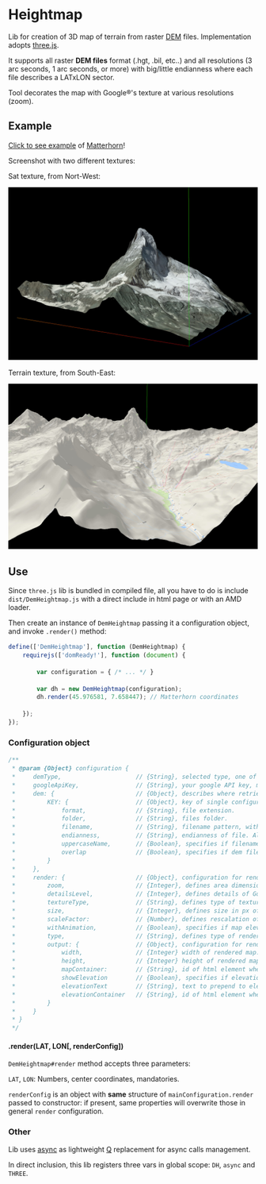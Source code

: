 # Heightmap

Lib for creation of 3D map of terrain from raster [DEM](https://en.wikipedia.org/wiki/Digital_elevation_model) files. Implementation adopts [three.js](https://threejs.org/).

It supports all raster **DEM files** format (.hgt, .bil, etc..) and all resolutions (3 arc seconds, 1 arc seconds, or more) with big/little endianness where each file describes a LATxLON sector.

Tool decorates the map with Google®'s texture at various resolutions (zoom).

## Example

[Click to see example](https://disaverio.github.io/DEM_heightmap/example) of [Matterhorn](https://en.wikipedia.org/wiki/Matterhorn)!

Screenshot with two different textures:

Sat texture, from Nort-West:

![Sat](img/matterhorn_sat.jpg)

Terrain texture, from South-East:

![Terrain](img/matterhorn_terrain.jpg)

## Use

Since `three.js` lib is bundled in compiled file, all you have to do is include `dist/DemHeightmap.js` with a direct include in html page or with an AMD loader.

Then create an instance of `DemHeightmap` passing it a configuration object, and invoke `.render()` method:

```js
define(['DemHeightmap'], function (DemHeightmap) {
    requirejs(['domReady!'], function (document) {
        
        var configuration = { /* ... */ }
        
        var dh = new DemHeightmap(configuration);
        dh.render(45.976581, 7.658447); // Matterhorn coordinates
        
    });
});
```

### Configuration object

```js
/**
 * @param {Object} configuration {
 *     demType,                     // {String}, selected type, one of keys of this.dem object.                                                     // Default: 'hgt'
 *     googleApiKey,                // {String}, your google API key, mandatory if this.render.type == "texture".
 *     dem: {                       // {Object}, describes where retrieve dem files, where each key is a demType. Mandatory.
 *         KEY: {                   // {Object}, key of single configuration, referred by this.demType
 *             format,              // {String}, file extension.
 *             folder,              // {String}, files folder.
 *             filename,            // {String}, filename pattern, with "{{NS}}", "{{LAT}}", "{{WE}}", "{{LON}}" as vars: see example.
 *             endianness,          // {String}, endianness of file. Allowed values: "little", "big".
 *             uppercaseName,       // {Boolean}, specifies if filenames are in uppercase.
 *             overlap              // {Boolean}, specifies if dem files overlap on last row/column (usually they do).
 *         }
 *     },
 *     render: {                    // {Object}, configuration for render
 *         zoom,                    // {Integer}, defines area dimension, like in Google® map. Allowed values: `11` to `20`.                        // Default: 12
 *         detailsLevel,            // {Integer}, defines details of Google® textures. Allowed values: `0` to `4`.                                  // Default: 0
 *         textureType,             // {String}, defines type of texture. Allowed values: 'terrain', 'satellite', 'roadmap', 'hybrid' from Google®. // Default: 'satellite'
 *         size,                    // {Integer}, defines size in px of single texture, from Google®. Max allowed value 640.                        // Default: 512
 *         scaleFactor:             // {Number}, defines rescalation of elevations.                                                                 // Default: 1
 *         withAnimation,           // {Boolean}, specifies if map elevation is animated.                                                           // Default: true
 *         type,                    // {String}, defines type of rendering: Allowed values: 'texture', 'grid', 'points'.                            // Default: 'texture'
 *         output: {                // {Object}, configuration for render output
 *             width,               // {Integer} width of rendered map.                                                                             // Default: document.width - 20
 *             height,              // {Integer} height of rendered map.                                                                            // Default: document.height - 20
 *             mapContainer:        // {String}, id of html element where map will be rendered in.                                                  // Default: 'map-container'
 *             showElevation        // {Boolean}, specifies if elevation is shown on mouse move                                                     // Default: false
 *             elevationText        // {String}, text to prepend to elevation, in elevationContainer element
 *             elevationContainer   // {String}, id of html element where elevation will be printed in. Mandatory if 'showElevation' is true.
 *         }
 *     }
 * }
 */
```

#### .render(LAT, LON[, renderConfig])

`DemHeightmap#render` method accepts three parameters:

`LAT`, `LON`: Numbers, center coordinates, mandatories.

`renderConfig` is an object with **same** structure of `mainConfiguration.render` passed to constructor: if present, same properties will overwrite those in general `render` configuration.

### Other

Lib uses [async](https://github.com/disaverio/async) as lightweight [Q](https://github.com/kriskowal/q) replacement for async calls management.

In direct inclusion, this lib registers three vars in global scope: `DH`, `async` and `THREE`. 